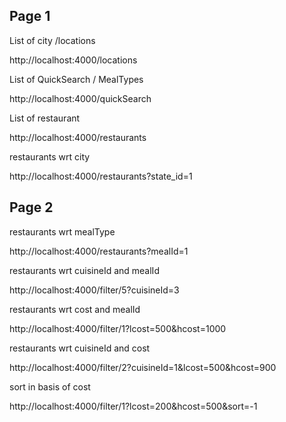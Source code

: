 ## Page 1

List of city /locations

http://localhost:4000/locations

List of QuickSearch / MealTypes

http://localhost:4000/quickSearch

List of restaurant

http://localhost:4000/restaurants

restaurants wrt city

http://localhost:4000/restaurants?state_id=1

## Page 2

restaurants wrt mealType

http://localhost:4000/restaurants?mealId=1

restaurants wrt cuisineId and mealId

http://localhost:4000/filter/5?cuisineId=3

restaurants wrt cost and mealId

http://localhost:4000/filter/1?lcost=500&hcost=1000

restaurants wrt cuisineId and cost

http://localhost:4000/filter/2?cuisineId=1&lcost=500&hcost=900

sort in basis of cost

http://localhost:4000/filter/1?lcost=200&hcost=500&sort=-1
